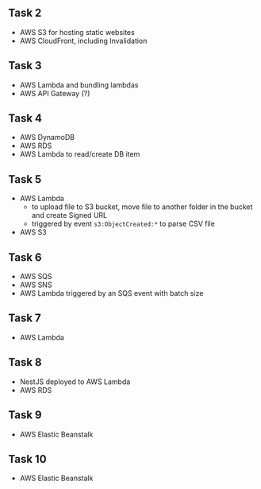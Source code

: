## Task 2

- AWS S3 for hosting static websites
- AWS CloudFront, including Invalidation

## Task 3

- AWS Lambda and bundling lambdas
- AWS API Gateway (?)

## Task 4

- AWS DynamoDB
- AWS RDS
- AWS Lambda to read/create DB item

## Task 5

- AWS Lambda
    - to upload file to S3 bucket, move file to another folder in the bucket and create Signed URL
    - triggered by event `s3:ObjectCreated:*` to parse CSV file
- AWS S3

## Task 6

- AWS SQS
- AWS SNS
- AWS Lambda triggered by an SQS event with batch size

## Task 7

- AWS Lambda


## Task 8

- NestJS deployed to AWS Lambda
- AWS RDS

## Task 9

- AWS Elastic Beanstalk

## Task 10

- AWS Elastic Beanstalk
